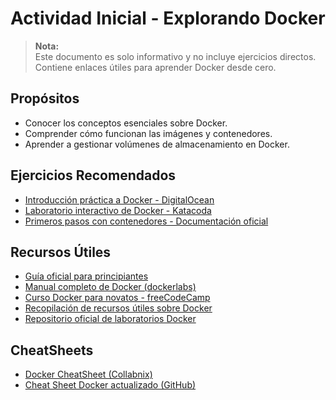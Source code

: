 # Actividad Inicial - Explorando Docker

> **Nota:**  
> Este documento es solo informativo y no incluye ejercicios directos. Contiene enlaces útiles para aprender Docker desde cero.

## Propósitos

- Conocer los conceptos esenciales sobre Docker.
- Comprender cómo funcionan las imágenes y contenedores.
- Aprender a gestionar volúmenes de almacenamiento en Docker.

## Ejercicios Recomendados

- [Introducción práctica a Docker - DigitalOcean](https://www.digitalocean.com/community/tutorial_series/getting-started-with-docker)
- [Laboratorio interactivo de Docker - Katacoda](https://www.katacoda.com/courses/docker)
- [Primeros pasos con contenedores - Documentación oficial](https://docs.docker.com/get-started/)

## Recursos Útiles

- [Guía oficial para principiantes](https://docs.docker.com/get-started/)
- [Manual completo de Docker (dockerlabs)](https://dockerlabs.collabnix.com)
- [Curso Docker para novatos - freeCodeCamp](https://www.freecodecamp.org/news/docker-container-tutorial-with-examples/)
- [Recopilación de recursos útiles sobre Docker](https://github.com/veggiemonk/awesome-docker)
- [Repositorio oficial de laboratorios Docker](https://github.com/docker/labs)

## CheatSheets

- [Docker CheatSheet (Collabnix)](https://dockerlabs.collabnix.com/docker/cheatsheet/)
- [Cheat Sheet Docker actualizado (GitHub)](https://github.com/eon01/DockerCheatSheet)
